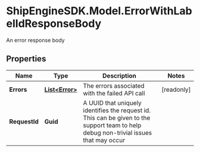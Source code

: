 # ShipEngineSDK.Model.ErrorWithLabelIdResponseBody
An error response body

## Properties

Name | Type | Description | Notes
------------ | ------------- | ------------- | -------------
**Errors** | [**List&lt;Error&gt;**](Error.md) | The errors associated with the failed API call | [readonly] 
**RequestId** | **Guid** | A UUID that uniquely identifies the request id. This can be given to the support team to help debug non-trivial issues that may occur  | 

